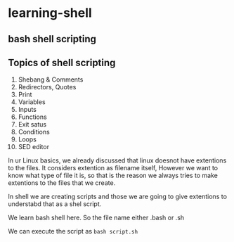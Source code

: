 # learning-shell
## bash shell scripting
## Topics of shell scripting

1. Shebang & Comments
2. Redirectors, Quotes 
3. Print 
4. Variables 
5. Inputs 
6. Functions 
7. Exit satus 
8. Conditions 
9. Loops 
10. SED editor

In ur Linux basics, we already discussed that linux doesnot have extentions to the files.
It considers extention as filename itself, However we want to know what type of file it is, so that is the reason we 
always tries to make extentions to the files that we create.

In shell we are creating scripts and those we are going to give extentions to understabd that as a shel script.

We learn bash shell here.
So the file name either .bash or .sh

We can execute the script as `bash script.sh`




